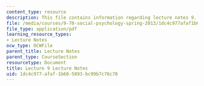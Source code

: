 ```yaml
---
content_type: resource
description: This file contains information regarding lecture notes 9.
file: /media/courses/9-70-social-psychology-spring-2013/1dc4c977afaf1b605893bc99b7c76c78_MIT9_70S13_Lect9.pdf
file_type: application/pdf
learning_resource_types:
- Lecture Notes
ocw_type: OCWFile
parent_title: Lecture Notes
parent_type: CourseSection
resourcetype: Document
title: Lecture 9 Lecture Notes
uid: 1dc4c977-afaf-1b60-5893-bc99b7c76c78
---
```

